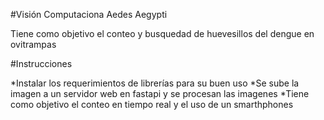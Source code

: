 #Visión Computaciona Aedes Aegypti

Tiene como objetivo el conteo y busquedad de huevesillos del dengue en ovitrampas

#Instrucciones

*Instalar los requerimientos de librerías para su buen uso
*Se sube la imagen a un servidor web en fastapi y se procesan las imagenes
*Tiene como objetivo el conteo en tiempo real y el uso de un smarthphones

